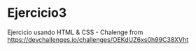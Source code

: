 # Ejercicio3
Ejercicio usando HTML &amp; CSS - Chalenge from https://devchallenges.io/challenges/OEKdUZ6xs0h99C38XVht
